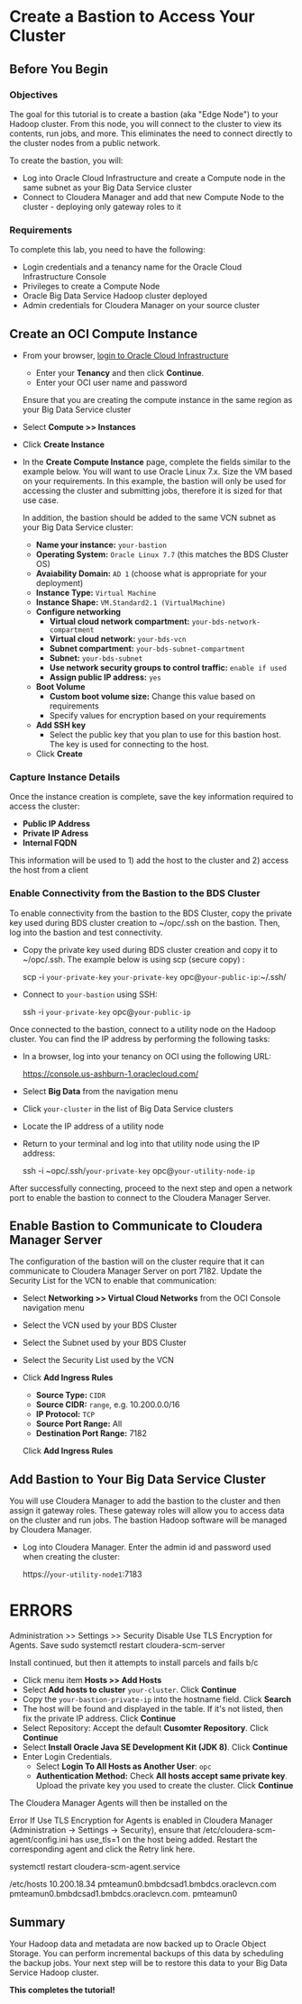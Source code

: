 # Create a Bastion to Access Your Cluster

## Before You Begin

### Objectives
The goal for this tutorial is to create a bastion (aka "Edge Node") to your Hadoop cluster.  From this node, you will connect to the cluster to view its contents, run jobs, and more.  This eliminates the need to connect directly to the cluster nodes from a public network.

To create the bastion, you will:
* Log into Oracle Cloud Infrastructure and create a Compute node in the same subnet as your Big Data Service cluster
* Connect to Cloudera Manager and add that new Compute Node to the cluster - deploying only gateway roles to it

### Requirements

To complete this lab, you need to have the following:

* Login credentials and a tenancy name for the Oracle Cloud Infrastructure Console
* Privileges to create a Compute Node
* Oracle Big Data Service Hadoop cluster deployed 
* Admin credentials for Cloudera Manager on your source cluster


## Create an OCI Compute Instance

* From your browser, [login to Oracle Cloud Infrastructure](https://console.us-ashburn-1.oraclecloud.com/)
    * Enter your **Tenancy** and then click **Continue**.
    * Enter your OCI user name and password

    Ensure that you are creating the compute instance in the same region as your Big Data Service cluster
* Select **Compute >> Instances**
* Click **Create Instance**
* In the **Create Compute Instance** page, complete the fields similar to the example below.  You will want to use Oracle Linux 7.x.  Size the VM based on your requirements.  In this example, the bastion will only be used for accessing the cluster and submitting jobs, therefore it is sized for that use case.  

    In addition, the bastion should be added to the same VCN subnet as your Big Data Service cluster:
    * **Name your instance:** `your-bastion`
    * **Operating System:** `Oracle Linux 7.7` (this matches the BDS Cluster OS)
    * **Avaiability Domain:** `AD 1`  (choose what is appropriate for your deployment)
    * **Instance Type:** `Virtual Machine`
    * **Instance Shape:** `VM.Standard2.1 (VirtualMachine)`
    * **Configure networking**
        * **Virtual cloud network compartment:**  `your-bds-network-compartment`
        * **Virtual cloud network:** `your-bds-vcn`
        * **Subnet compartment:** `your-bds-subnet-compartment`
        * **Subnet:** `your-bds-subnet`
        * **Use network security groups to control traffic:** `enable if used`
        * **Assign public IP address:** `yes`
    * **Boot Volume**
        * **Custom boot volume size:** Change this value based on requirements
        * Specify values for encryption based on your requirements
    * **Add SSH key**
        * Select the public key that you plan to use for this bastion host.  The key is used for connecting to the host.
    * Click **Create**

### Capture Instance Details
Once the instance creation is complete, save the key information required to access the cluster:
* **Public IP Address**
* **Private IP Adress**
* **Internal FQDN**

This information will be used to 1) add the host to the cluster and 2) access the host from a client

### Enable Connectivity from the Bastion to the BDS Cluster
To enable connectivity from the bastion to the BDS Cluster, copy the private key used during BDS cluster creation to ~/opc/.ssh on the bastion. Then, log into the bastion and test connectivity.

* Copy the private key used during BDS cluster creation and copy it to ~/opc/.ssh.  The example below is using scp (secure copy) :
    
    scp -i `your-private-key` `your-private-key` opc@`your-public-ip`:~/.ssh/

* Connect to `your-bastion` using SSH:

    ssh -i `your-private-key` opc@`your-public-ip`

Once connected to the bastion, connect to a utility node on the Hadoop cluster.  You can find the IP address by performing the following tasks:
* In a browser, log into your tenancy on OCI using the following URL:

    https://console.us-ashburn-1.oraclecloud.com/

* Select **Big Data** from the navigation menu
* Click `your-cluster` in the list of Big Data Service clusters
* Locate the IP address of a utility node
* Return to your terminal and log into that utility node using the IP address:

    ssh -i ~opc/.ssh/`your-private-key` opc@`your-utility-node-ip`

After successfully connecting, proceed to the next step and open a network port to enable the bastion to connect to the Cloudera Manager Server.

## Enable Bastion to Communicate to Cloudera Manager Server
The configuration of the bastion will on the cluster require that it can communicate to Cloudera Manager Server on port 7182.  Update the Security List for the VCN to enable that communication:

* Select **Networking >> Virtual Cloud Networks** from the OCI Console navigation menu
* Select the VCN used by your BDS Cluster
* Select the Subnet used by your BDS Cluster
* Select the Security List used by the VCN
* Click **Add Ingress Rules**
    * **Source Type:**  `CIDR`
    * **Source CIDR:**  `range`, e.g. 10.200.0.0/16
    * **IP Protocol:** `TCP`
    * **Source Port Range:** All
    * **Destination Port Range:** 7182

    Click **Add Ingress Rules**


## Add Bastion to Your Big Data Service Cluster
You will use Cloudera Manager to add the bastion to the cluster and then assign it gateway roles.  These gateway roles will allow you to access data on the cluster and run jobs.  The bastion Hadoop software will be managed by Cloudera Manager.

* Log into Cloudera Manager.  Enter the admin id and password used when creating the cluster:

    https://`your-utility-node1`:7183


# ERRORS
Administration >> Settings >> Security
Disable Use TLS Encryption for Agents.  Save
sudo systemctl restart cloudera-scm-server

Install continued, but then it attempts to install parcels and fails b/c 

 * Click menu item **Hosts >> Add Hosts**
 * Select **Add hosts to cluster** `your-cluster`.  Click **Continue**
 * Copy the `your-bastion-private-ip` into the hostname field.  Click **Search**
 * The host will be found and displayed in the table.  If it's not listed, then fix the private IP address.  Click **Continue**
 * Select Repository:  Accept the default **Cusomter Repository**.  Click **Continue**
 * Select **Install Oracle Java SE Development Kit (JDK 8)**.  Click **Continue**
 * Enter Login Credentials.  
    * Select **Login To All Hosts as Another User**: `opc`  
    * **Authentication Method:** Check **All hosts accept same private key**.  Upload the private key you used to create the cluster.  Click **Continue**

The Cloudera Manager Agents will then be installed on the 

Error
If Use TLS Encryption for Agents is enabled in Cloudera Manager (Administration -> Settings -> Security), ensure that /etc/cloudera-scm-agent/config.ini has use_tls=1 on the host being added. Restart the corresponding agent and click the Retry link here.

systemctl restart cloudera-scm-agent.service

/etc/hosts
10.200.18.34 pmteamun0.bmbdcsad1.bmbdcs.oraclevcn.com pmteamun0.bmbdcsad1.bmbdcs.oraclevcn.com. pmteamun0

## Summary
Your Hadoop data and metadata are now backed up to Oracle Object Storage.  You can perform incremental backups of this data by scheduling the backup jobs.  Your next step will be to restore this data to your Big Data Service Hadoop cluster.

**This completes the tutorial!**